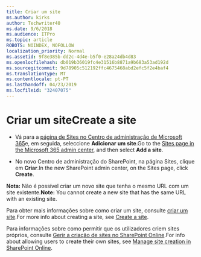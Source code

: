 ```yaml
---
title: Criar um site
ms.author: kirks
author: Techwriter40
ms.date: 9/6/2018
ms.audience: ITPro
ms.topic: article
ROBOTS: NOINDEX, NOFOLLOW
localization_priority: Normal
ms.assetid: 9f8e385b-dd2c-4d4e-b5f0-e28a24db4d83
ms.openlocfilehash: db019b36019fc4e31516b8871a9b683a53ad192d
ms.sourcegitcommit: 9d78905c512192ffc4675468abd2efc5f2e4baf4
ms.translationtype: MT
ms.contentlocale: pt-PT
ms.lasthandoff: 04/23/2019
ms.locfileid: "32407075"
---
```

# <a name="create-a-site"></a><span data-ttu-id="a6e54-102">Criar um site</span><span class="sxs-lookup"><span data-stu-id="a6e54-102">Create a site</span></span>

- <span data-ttu-id="a6e54-103">Vá para a [página de Sites no Centro de administração de Microsoft 365](https://portal.office.com/adminportal/home#/SitesList)e, em seguida, seleccione **Adicionar um site**.</span><span class="sxs-lookup"><span data-stu-id="a6e54-103">Go to the [Sites page in the Microsoft 365 admin center](https://portal.office.com/adminportal/home#/SitesList), and then select **Add a site**.</span></span> 
    
- <span data-ttu-id="a6e54-104">No novo Centro de administração do SharePoint, na página Sites, clique em **Criar**.</span><span class="sxs-lookup"><span data-stu-id="a6e54-104">In the new SharePoint admin center, on the Sites page, click **Create**.</span></span> 
    
 <span data-ttu-id="a6e54-105">**Nota:** Não é possível criar um novo site que tenha o mesmo URL com um site existente.</span><span class="sxs-lookup"><span data-stu-id="a6e54-105">**Note:** You cannot create a new site that has the same URL with an existing site.</span></span> 
  
<span data-ttu-id="a6e54-106">Para obter mais informações sobre como criar um site, consulte [criar um site](https://go.microsoft.com/fwlink/?linkid=866295).</span><span class="sxs-lookup"><span data-stu-id="a6e54-106">For more info about creating a site, see [Create a site](https://go.microsoft.com/fwlink/?linkid=866295).</span></span>
  
<span data-ttu-id="a6e54-107">Para informações sobre como permitir que os utilizadores criem sites próprios, consulte [Gerir a criação de sites no SharePoint Online](https://go.microsoft.com/fwlink/?linkid=866296).</span><span class="sxs-lookup"><span data-stu-id="a6e54-107">For info about allowing users to create their own sites, see [Manage site creation in SharePoint Online](https://go.microsoft.com/fwlink/?linkid=866296).</span></span>
  


